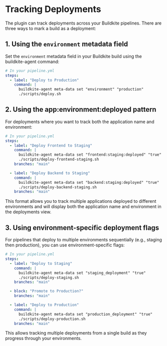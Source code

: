 # Tracking Deployments

The plugin can track deployments across your Buildkite pipelines. There are three ways to mark a build as a deployment:

## 1. Using the `environment` metadata field

Set the `environment` metadata field in your Buildkite build using the buildkite-agent command:

```yaml
# In your pipeline.yml
steps:
  - label: "Deploy to Production"
    command: |
      buildkite-agent meta-data set "environment" "production"
      ./scripts/deploy.sh
```

## 2. Using the app:environment:deployed pattern

For deployments where you want to track both the application name and environment:

```yaml
# In your pipeline.yml
steps:
  - label: "Deploy Frontend to Staging"
    command: |
      buildkite-agent meta-data set "frontend:staging:deployed" "true"
      ./scripts/deploy-frontend-staging.sh
    branches: "main"

  - label: "Deploy Backend to Staging"
    command: |
      buildkite-agent meta-data set "backend:staging:deployed" "true"
      ./scripts/deploy-backend-staging.sh
    branches: "main"
```

This format allows you to track multiple applications deployed to different environments and will display both the application name and environment in the deployments view.

## 3. Using environment-specific deployment flags

For pipelines that deploy to multiple environments sequentially (e.g., staging then production), you can use environment-specific flags:

```yaml
# In your pipeline.yml
steps:
  - label: "Deploy to Staging"
    command: |
      buildkite-agent meta-data set "staging_deployment" "true"
      ./scripts/deploy-staging.sh
    branches: "main"

  - block: "Promote to Production?"
    branches: "main"

  - label: "Deploy to Production"
    command: |
      buildkite-agent meta-data set "production_deployment" "true"
      ./scripts/deploy-production.sh
    branches: "main"
```

This allows tracking multiple deployments from a single build as they progress through your environments.